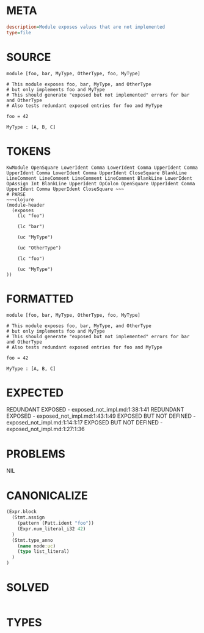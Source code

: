 # META
~~~ini
description=Module exposes values that are not implemented
type=file
~~~
# SOURCE
~~~roc
module [foo, bar, MyType, OtherType, foo, MyType]

# This module exposes foo, bar, MyType, and OtherType
# but only implements foo and MyType
# This should generate "exposed but not implemented" errors for bar and OtherType
# Also tests redundant exposed entries for foo and MyType

foo = 42

MyType : [A, B, C]
~~~
# TOKENS
~~~text
KwModule OpenSquare LowerIdent Comma LowerIdent Comma UpperIdent Comma UpperIdent Comma LowerIdent Comma UpperIdent CloseSquare BlankLine LineComment LineComment LineComment LineComment BlankLine LowerIdent OpAssign Int BlankLine UpperIdent OpColon OpenSquare UpperIdent Comma UpperIdent Comma UpperIdent CloseSquare ~~~
# PARSE
~~~clojure
(module-header
  (exposes
    (lc "foo")

    (lc "bar")

    (uc "MyType")

    (uc "OtherType")

    (lc "foo")

    (uc "MyType")
))
~~~
# FORMATTED
~~~roc
module [foo, bar, MyType, OtherType, foo, MyType]

# This module exposes foo, bar, MyType, and OtherType
# but only implements foo and MyType
# This should generate "exposed but not implemented" errors for bar and OtherType
# Also tests redundant exposed entries for foo and MyType

foo = 42

MyType : [A, B, C]
~~~
# EXPECTED
REDUNDANT EXPOSED - exposed_not_impl.md:1:38:1:41
REDUNDANT EXPOSED - exposed_not_impl.md:1:43:1:49
EXPOSED BUT NOT DEFINED - exposed_not_impl.md:1:14:1:17
EXPOSED BUT NOT DEFINED - exposed_not_impl.md:1:27:1:36
# PROBLEMS
NIL
# CANONICALIZE
~~~clojure
(Expr.block
  (Stmt.assign
    (pattern (Patt.ident "foo"))
    (Expr.num_literal_i32 42)
  )
  (Stmt.type_anno
    (name node:uc)
    (type list_literal)
  )
)
~~~
# SOLVED
~~~clojure
~~~
# TYPES
~~~roc
~~~
